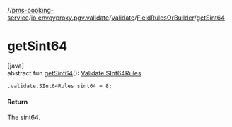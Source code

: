 //[pms-booking-service](../../../../index.md)/[io.envoyproxy.pgv.validate](../../index.md)/[Validate](../index.md)/[FieldRulesOrBuilder](index.md)/[getSint64](get-sint64.md)

# getSint64

[java]\
abstract fun [getSint64](get-sint64.md)(): [Validate.SInt64Rules](../-s-int64-rules/index.md)

`.validate.SInt64Rules sint64 = 8;`

#### Return

The sint64.